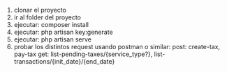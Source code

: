 1. clonar el proyecto
2. ir al folder del proyecto
3. ejecutar: composer install
4. ejecutar: php artisan key:generate
5. ejecutar: php artisan serve
6. probar los distintos request usando postman o similar:
    post: create-tax, pay-tax
    get: list-pending-taxes/{service_type?}, list-transactions/{init_date}/{end_date}